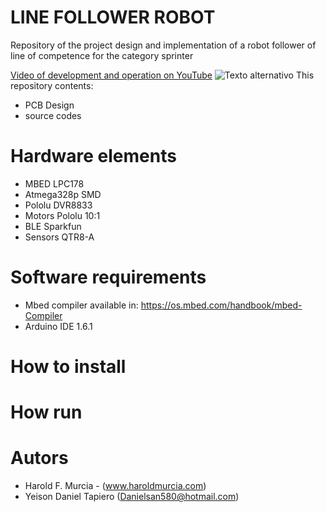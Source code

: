 # LINE FOLLOWER ROBOT

Repository of the project design and implementation of a robot follower of line of competence for the category sprinter

[Video of development and operation on YouTube](http://www.limni.net)
![Texto alternativo](https://os.mbed.com/media/uploads/screamer/cross-platform.jpg)
This repository contents:
  - PCB Design
  - source codes
  
# Hardware elements

  - MBED LPC178
  - Atmega328p SMD
  - Pololu DVR8833 
  - Motors Pololu 10:1
  - BLE Sparkfun
  - Sensors QTR8-A

# Software requirements

- Mbed compiler available in: https://os.mbed.com/handbook/mbed-Compiler
- Arduino IDE 1.6.1

# How to install



# How run

# Autors
-   Harold F. Murcia - (www.haroldmurcia.com)
-   Yeison Daniel Tapiero (Danielsan580@hotmail.com)
